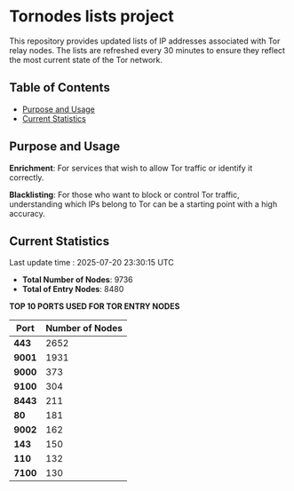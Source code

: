# Tornodes lists project

This repository provides updated lists of IP addresses associated with Tor relay nodes. The lists are refreshed every 30 minutes to ensure they reflect the most current state of the Tor network.

## Table of Contents

- [Purpose and Usage](#purpose-and-usage)
- [Current Statistics](#current-statistics)


## Purpose and Usage

**Enrichment**: For services that wish to allow Tor traffic or identify it correctly.

**Blacklisting**: For those who want to block or control Tor traffic, understanding which IPs belong to Tor can be a starting point with a high accuracy.

## Current Statistics

Last update time : 2025-07-20 23:30:15 UTC

- **Total Number of Nodes**: 9736
- **Total of Entry Nodes**: 8480

**TOP 10 PORTS USED FOR TOR ENTRY NODES**

| **Port** | **Number of Nodes** |
|------|-----------------|
| **443**   | 2652  |
| **9001**   | 1931  |
| **9000**   | 373  |
| **9100**   | 304  |
| **8443**   | 211  |
| **80**   | 181  |
| **9002**   | 162  |
| **143**   | 150  |
| **110**   | 132  |
| **7100**   | 130  |

